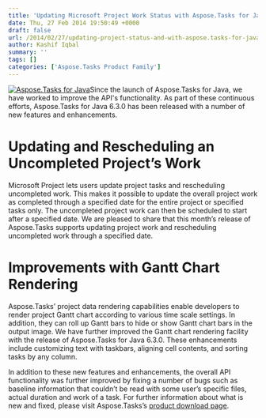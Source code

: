 ```yaml
---
title: 'Updating Microsoft Project Work Status with Aspose.Tasks for Java 6.3.0'
date: Thu, 27 Feb 2014 19:50:49 +0000
draft: false
url: /2014/02/27/updating-project-status-and-with-aspose.tasks-for-java-6.3.0/
author: Kashif Iqbal
summary: ''
tags: []
categories: ['Aspose.Tasks Product Family']
---
```


[![Aspose.Tasks for Java][1]](http://www.aspose.com/java/project-management-component.aspx)Since the launch of Aspose.Tasks for Java, we have worked to improve the API's functionality. As part of these continuous efforts, Aspose.Tasks for Java 6.3.0 has been released with a number of new features and enhancements.

# Updating and Rescheduling an Uncompleted Project’s Work

Microsoft Project lets users update project tasks and rescheduling uncompleted work. This makes it possible to update the overall project work as completed through a specified date for the entire project or specified tasks only. The uncompleted project work can then be scheduled to start after a specified date. We are pleased to share that this month’s release of Aspose.Tasks supports updating project work and rescheduling uncompleted work through a specified date.

# Improvements with Gantt Chart Rendering

Aspose.Tasks’ project data rendering capabilities enable developers to render project Gantt chart according to various time scale settings. In addition, they can roll up Gantt bars to hide or show Gantt chart bars in the output image. We have further improved the Gantt chart rendering facility with the release of Aspose.Tasks for Java 6.3.0. These enhancements include customizing text with taskbars, aligning cell contents, and sorting tasks by any column.

In addition to these new features and enhancements, the overall API functionality was further improved by fixing a number of bugs such as baseline information that couldn’t be read with some user’s specific files, actual duration and work of a task. For further information about what is new and fixed, please visit Aspose.Tasks’s [product download page][2].




[1]: https://blog.aspose.com/wp-content/uploads/sites/2/2014/02/aspose-Tasks-for-Java_1001.png "aspose-Tasks-for-Java_100"
[2]: http://www.aspose.com/community/files/72/java-components/aspose.tasks-for-java/default.aspx




